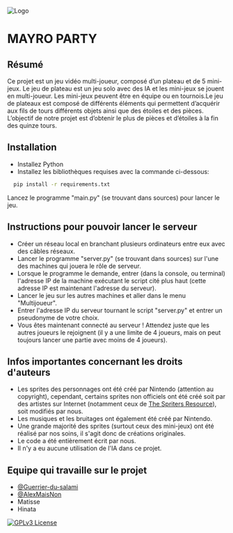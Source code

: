 
![Logo](https://raw.githubusercontent.com/AlexMaisNon/Mayro-Patry/refs/heads/mini-jeux-old/assets/sprites/main_menu/mayroparty.png)

# MAYRO PARTY

## Résumé
Ce projet est un jeu vidéo multi-joueur, composé d’un plateau et de 5 mini-jeux. Le jeu de plateau est un jeu solo avec des IA et les mini-jeux se jouent en multi-joueur. Les mini-jeux peuvent être en équipe ou en tournois.Le jeu de plateaux est composé de différents éléments qui permettent d’acquérir aux fils de tours différents objets ainsi que des étoiles et des pièces. L’objectif de notre projet est d’obtenir le plus de pièces et d’étoiles à la fin des quinze tours.


## Installation

- Installez Python
- Installez les bibliothèques requises avec la commande ci-dessous:

```bash
  pip install -r requirements.txt
```

Lancez le programme "main.py" (se trouvant dans sources) pour lancer le jeu.


## Instructions pour pouvoir lancer le serveur

- Créer un réseau local en branchant plusieurs ordinateurs entre eux avec des câbles réseaux.
- Lancer le programme "server.py" (se trouvant dans sources) sur l'une des machines qui jouera le rôle de serveur.
- Lorsque le programme le demande, entrer (dans la console, ou terminal) l'adresse IP de la machine exécutant le script cité plus haut (cette adresse IP est maintenant l'adresse du serveur).
- Lancer le jeu sur les autres machines et aller dans le menu "Multijoueur".
- Entrer l'adresse IP du serveur tournant le script "server.py" et entrer un pseudonyme de votre choix.
- Vous êtes maintenant connecté au serveur ! Attendez juste que les autres joueurs le rejoignent (il y a une limite de 4 joueurs, mais on peut toujours lancer une partie avec moins de 4 joueurs).


## Infos importantes concernant les droits d'auteurs

- Les sprites des personnages ont été créé par Nintendo (attention au copyright), cependant, certains sprites non officiels ont été créé soit par des artistes sur Internet (notamment ceux de [The Spriters Resource](https://www.spriters-resource.com/custom_edited/)), soit modifiés par nous.
- Les musiques et les bruitages ont également été créé par Nintendo.
- Une grande majorité des sprites (surtout ceux des mini-jeux) ont été réalisé par nos soins, il s'agit donc de créations originales.
- Le code a été entièrement écrit par nous.
- Il n'y a eu aucune utilisation de l'IA dans ce projet.


## Equipe qui travaille sur le projet

- [@Guerrier-du-salami](https://github.com/Guerrier-du-salami)
- [@AlexMaisNon](https://www.github.com/AlexMaisNon)
- Matisse
- Hinata


[![GPLv3 License](https://img.shields.io/badge/License-GPL%20v3-yellow.svg)](https://opensource.org/licenses/)
